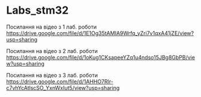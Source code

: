 ﻿# Labs_stm32
Поcилання на відео з 1 лаб. роботи
https://drive.google.com/file/d/1E1Og35tAMIA9Wrfq_yZri7v1qxA41jZE/view?usp=sharing

Поcилання на відео з 2 лаб. роботи
https://drive.google.com/file/d/1oKug1CKsapeeYZq1u4ndso15JBg8GbPB/view?usp=sharing

Поcилання на відео з 3 лаб. роботи
https://drive.google.com/file/d/1AHHO7Rlr-c7vhYcAtlscSO_YxnWxIut5/view?usp=sharing